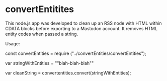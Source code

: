 # convertEntitites
This node.js app was developed to clean up an RSS node with HTML within CDATA blocks before exporting to a Mastodon account. It removes HTML entity codes when passed a string.

Usage:

  const convertEntities = require ("../convertEntities/convertEntities");

  var stringWithEntities = "&quot;blah-blah-blah&quot;"

  var cleanString = convertentities.convert(stringWithEntities);
